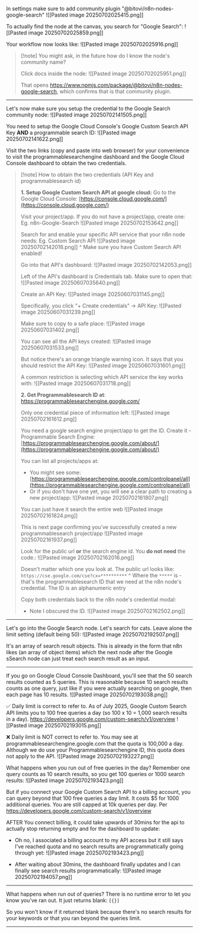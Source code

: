 In settings make sure to add community plugin "@bitovi/n8n-nodes-google-search"
![[Pasted image 20250702025415.png]]

To actually find the node at the canvas, you search for "Google Search":
![[Pasted image 20250702025859.png]]


Your workflow now looks like:
![[Pasted image 20250702025916.png]]


> [!note] You might ask, in the future how do I know the node's community name?
> 
> Click docs inside the node:
> ![[Pasted image 20250702025951.png]]
> 
> That opens https://www.npmjs.com/package/@bitovi/n8n-nodes-google-search, which confirms that is that community plugin.

---

Let's now make sure you setup the credential to the Google Search community node:
![[Pasted image 20250702141505.png]]

You need to setup the Google Cloud Console's Google Custom Search API Key **AND** a programmable search ID:
![[Pasted image 20250702141622.png]]

Visit the two links (copy and paste into web browser) for your convenience to visit the programmablesearchengine dashboard and the Google Cloud Console dashboard to obtain the two credentials.

> [!note] How to obtain the two credentials (API Key and programmablesearch id)
> 
> **1. Setup Google Custom Search API at google cloud:**
> Go to the Google Cloud Console:
> [https://console.cloud.google.com/](https://console.cloud.google.com/)
> 
> Visit your project/app. If you do not have a project/app, create one:
> Eg. n8n-Google-Search
> ![[Pasted image 20250702153642.png]]
> 
> Search for and enable your specific API service that your n8n node needs: 
> Eg. Custom Search API
> ![[Pasted image 20250702142018.png]]
> ^ Make sure you have Custom Search API enabled!
> 
> Go into that API's dashboard:
> ![[Pasted image 20250702142053.png]]
> 
> Left of the API's dashboard is Credentials tab. Make sure to open that:
> ![[Pasted image 20250607035640.png]]
> 
> Create an API Key:
> ![[Pasted image 20250607031145.png]]
> 
> Specifically, you click "+ Create credentials" -> API Key:
> ![[Pasted image 20250607031239.png]]
> 
> Make sure to copy to a safe place:
> ![[Pasted image 20250607031402.png]]
> 
> You can see all the API keys created:
> ![[Pasted image 20250607031533.png]]
> 
> But notice there's an orange triangle warning icon. It says that you should restrict the API Key:
> ![[Pasted image 20250607031601.png]]
> 
> A common restriction is selecting which API service the key works with:
> ![[Pasted image 20250607031718.png]]
> 
> **2. Get Programmablesearch ID at**:
> https://programmablesearchengine.google.com/
> 
> Only one credential piece of information left:
> ![[Pasted image 20250702161612.png]]
> 
> You need a google search engine project/app to get the ID. Create it -
> Programmable Search Engine:
> [https://programmablesearchengine.google.com/about/](https://programmablesearchengine.google.com/about/)
> 
> You can list all projects/apps at:
> - You might see some:
>   [https://programmablesearchengine.google.com/controlpanel/all](https://programmablesearchengine.google.com/controlpanel/all)
> - Or if you don't have one yet, you will see a clear path to creating a new project/app:
>   ![[Pasted image 20250702161807.png]]
> 
> You can just have it search the entire web
> ![[Pasted image 20250702161824.png]]
>
> This is next page confirming you've successfully created a new programmablesearch project/app
> ![[Pasted image 20250702161937.png]]
>
> Look for the public url **or** the search engine id. You **do not need** the code.:
> ![[Pasted image 20250702162016.png]]
> 
>  Doesn't matter which one you look at. The public url looks like:
> `https://cse.google.com/cse?cx=**********`
> ^ Where the `*****` is - that's the programmablesearch ID that we need at the n8n node's credential. The ID is an alphanumeric entry
> 
> Copy both credentials back to the n8n node's credential modal:
> - Note I obscured the ID.
> ![[Pasted image 20250702162502.png]]
> 
 
---

Let's go into the Google Search node. Let's search for cats. Leave alone the limit setting (default being 50):
![[Pasted image 20250702192507.png]]

It's an array of search result objects. This is already in the form that n8n likes (an array of object items) which the next node after the Google sSearch node can just treat each search result as an input.

---

If you go on Google Cloud Console Dashboard, you'll see that the 50 search results counted as 5 queries. This is reasonable because 10 search results counts as one query, just like if you were actually searching on google, then each page has 10 results. 
![[Pasted image 20250702193038.png]]

✅ Daily limit is correct to refer to.
As of July 2025, Google Custom Search API limits you to 100 free queries a day (so 100 x 10 = 1,000 search results in a day). https://developers.google.com/custom-search/v1/overview
![[Pasted image 20250702193015.png]]


❌ Daily limit is NOT correct to refer to.
You may see at programmablesearchengine.google.com that the quota is 100,000 a day. Although we do use your Programmablesearchengine ID, this quota does not apply to the API. 
![[Pasted image 20250702193227.png]] 

What happens when you run out of free queries in the day? Remember one query counts as 10 search results, so you get 100 queries or 1000 search results:
![[Pasted image 20250702193423.png]]

But if you connect your Google Custom Search API to a billing account, you can query beyond that 100 free queries a day limit. It costs $5 for 1000 additional queries. You are still capped at 10k queries per day. Per https://developers.google.com/custom-search/v1/overview

AFTER You connect billing, it could take upwards of 30mins for the api to actually stop returning empty and for the dashboard to update:
- Oh no, I associated a billing account to my API access but it still says I've reached quota and no search results are programmatically going through yet:
  ![[Pasted image 20250702193423.png]]

- After waiting about 30mins, the dashboard finally updates and I can finally see search results programmatically:
  ![[Pasted image 20250702194057.png]]

---


What happens when run out of queries? There is no runtime error to let you know you've ran out. It just returns blank:
`[{}]`

So you won't know if it returned blank because there's no search results for your keywords or that you ran beyond the queries limit.

---

